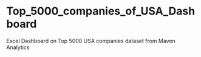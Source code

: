 # Top_5000_companies_of_USA_Dashboard
Excel Dashboard on Top 5000 USA companies dataset from Maven Analytics 

